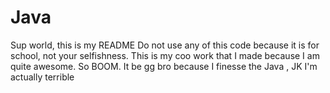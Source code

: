 # Java

Sup world, this is my README
Do not use any of this code because it is for school, not your selfishness.
This is my coo work that I made because I am quite awesome. So BOOM. It be gg bro because I finesse the Java
, JK I'm actually terrible
